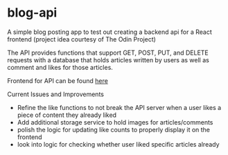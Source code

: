# blog-api
A simple blog posting app to test out creating a backend api for a React frontend (project idea courtesy of The Odin Project)

The API provides functions that support GET, POST, PUT, and DELETE requests with a database that holds articles written by users as well as comment and likes for those articles.

Frontend for API can be found <a href='https://github.com/MSanouvo/blog-frontend'>here</a> 

Current Issues and Improvements
- Refine the like functions to not break the API server when a user likes a piece of content they already liked
- Add additional storage service to hold images for articles/comments
- polish the logic for updating like counts to properly display it on the frontend
- look into logic for checking whether user liked specific articles already

